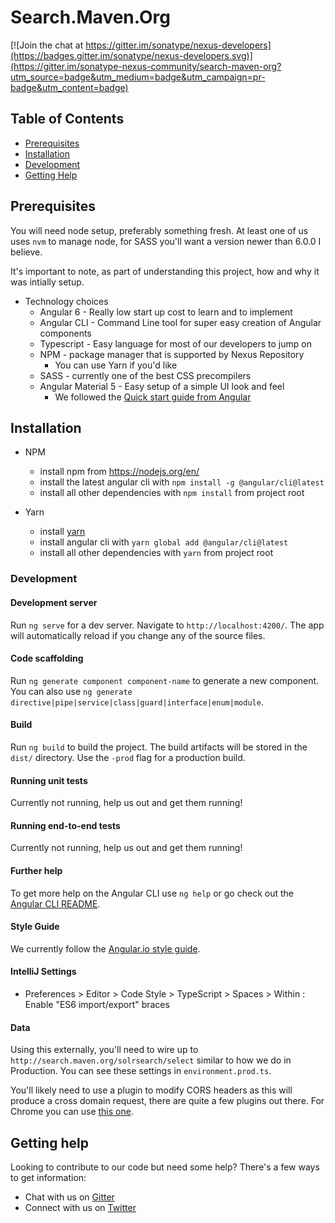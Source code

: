 <!--

 Copyright 2018-present Sonatype, Inc.
 
 Licensed under the Apache License, Version 2.0 (the "License");
 you may not use this file except in compliance with the License.
 You may obtain a copy of the License at
 
 http://www.apache.org/licenses/LICENSE-2.0
 
 Unless required by applicable law or agreed to in writing, software
 distributed under the License is distributed on an "AS IS" BASIS,
 WITHOUT WARRANTIES OR CONDITIONS OF ANY KIND, either express or implied.
 See the License for the specific language governing permissions and
 limitations under the License.

-->

# Search.Maven.Org

[![Join the chat at https://gitter.im/sonatype/nexus-developers](https://badges.gitter.im/sonatype/nexus-developers.svg)](https://gitter.im/sonatype-nexus-community/search-maven-org?utm_source=badge&utm_medium=badge&utm_campaign=pr-badge&utm_content=badge)

## Table of Contents
* [Prerequisites](#prerequisites)
* [Installation](#installation)
* [Development](#development)
* [Getting Help](#getting-help)

## Prerequisites

You will need node setup, preferably something fresh. At least one of us uses `nvm` to manage node, for SASS you'll want a version newer than 6.0.0 I believe.

It's important to note, as part of understanding this project, how and why it was intially setup.

* Technology choices
  * Angular 6 - Really low start up cost to learn and to implement
  * Angular CLI - Command Line tool for super easy creation of Angular components
  * Typescript - Easy language for most of our developers to jump on
  * NPM - package manager that is supported by Nexus Repository
    * You can use Yarn if you'd like
  * SASS - currently one of the best CSS precompilers
  * Angular Material 5 - Easy setup of a simple UI look and feel
    * We followed the [Quick start guide from Angular](https://angular.io/guide/quickstart)

## Installation
* NPM
  * install npm from https://nodejs.org/en/
  * install the latest angular cli with `npm install -g @angular/cli@latest`
  * install all other dependencies with `npm install` from project root

* Yarn
  * install [yarn](https://yarnpkg.com/en/docs/install)
  * install angular cli with `yarn global add @angular/cli@latest`
  * install all other dependencies with `yarn` from project root

### Development

#### Development server

Run `ng serve` for a dev server. Navigate to `http://localhost:4200/`. The app will automatically reload if you change any of the source files.

#### Code scaffolding

Run `ng generate component component-name` to generate a new component. You can also use `ng generate directive|pipe|service|class|guard|interface|enum|module`.

#### Build

Run `ng build` to build the project. The build artifacts will be stored in the `dist/` directory. Use the `-prod` flag for a production build.

#### Running unit tests

Currently not running, help us out and get them running!

#### Running end-to-end tests

Currently not running, help us out and get them running!

#### Further help

To get more help on the Angular CLI use `ng help` or go check out the [Angular CLI README](https://github.com/angular/angular-cli/blob/master/README.md).

#### Style Guide

We currently follow the [Angular.io style guide](https://angular.io/guide/styleguide).

#### IntelliJ Settings

* Preferences > Editor > Code Style > TypeScript > Spaces > Within : Enable "ES6 import/export" braces

#### Data

Using this externally, you'll need to wire up to `http://search.maven.org/solrsearch/select` similar to how we do in Production. You can see these settings in `environment.prod.ts`. 

You'll likely need to use a plugin to modify CORS headers as this will produce a cross domain request, there are quite a few plugins out there. For Chrome you can use [this one](https://chrome.google.com/webstore/detail/allow-control-allow-origi/nlfbmbojpeacfghkpbjhddihlkkiljbi).

## Getting help

Looking to contribute to our code but need some help? There's a few ways to get information:

* Chat with us on [Gitter](https://gitter.im/sonatype-nexus-community/search-maven-org)
* Connect with us on [Twitter](https://twitter.com/sonatypeDev)
